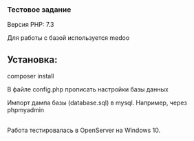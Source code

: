 ### Тестовое задание 

Версия PHP: 7.3 

Для работы с базой используется medoo

## Установка: 

composer install 

В файле config.php прописать настройки базы данных 

Импорт дампа базы (database.sql) в mysql. Например, через phpmyadmin

##

Работа тестировалась в OpenServer на Windows 10.
